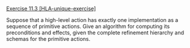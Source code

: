 [Exercise 11.3 \[HLA-unique-exercise\]](ex_3/)

Suppose that a high-level action has exactly one
implementation as a sequence of primitive actions. Give an algorithm for
computing its preconditions and effects, given the complete refinement
hierarchy and schemas for the primitive actions.
